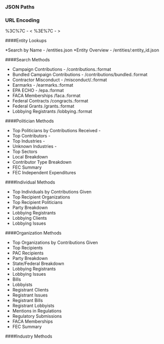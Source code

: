 ### JSON Paths

### URL Encoding
%3C%7C - <
%3E%7C - >

####Entity Lookups

*Search by Name - /entities.json
*Entity Overview - /entities/:entity_id.json

####Search Methods

* Campaign Contributions - /contributions.:format
* Bundled Campaign Contributions - /contributions/bundled.:format
* Contractor Misconduct - /misconduct/.:format
* Earmarks - /earmarks.:format
* EPA ECHO - /epa.:format
* FACA Memberships /faca.:format
* Federal Contracts /congracts.:format
* Federal Grants /grants.:format
* Lobbying Registrants /lobbying.:format

####Politician Methods

* Top Politicians by Contributions Received - 
* Top Contributors - 
* Top Industries - 
* Unknown Industries - 
* Top Sectors
* Local Breakdown
* Contributor Type Breakdown
* FEC Summary
* FEC Independent Expenditures

####Individual Methods

* Top Individuals by Contributions Given
* Top Recipient Organizations
* Top Recipient Politicians
* Party Breakdown
* Lobbying Registrants
* Lobbying Clients
* Lobbying Issues


####Organization Methods

* Top Organizations by Contributions Given
* Top Recipients
* PAC Recipients
* Party Breakdown
* State/Federal Breakdown
* Lobbying Registrants
* Lobbying Issues
* Bills
* Lobbyists
* Registrant Clients
* Registrant Issues
* Registrant Bills
* Registrant Lobbyists
* Mentions in Regulations
* Regulatory Submissions
* FACA Memberships
* FEC Summary

####Industry Methods

